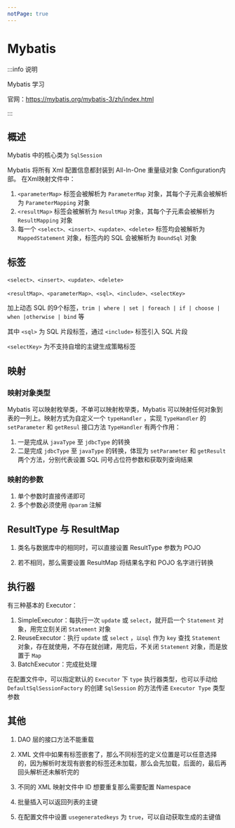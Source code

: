 ```yaml
---
notPage: true
---
```


# Mybatis

:::info 说明

Mybatis 学习

官网：https://mybatis.org/mybatis-3/zh/index.html

:::



## 概述

Mybatis 中的核心类为 `SqlSession`

Mybatis 将所有 Xml 配置信息都封装到 All-ln-One 重量级对象 Configuration内部。
在Xml映射文件中：

1. `<parameterMap>` 标签会被解析为 `ParameterMap` 对象，其每个子元素会被解析为 `ParameterMapping` 对象
2. `<resultMap>` 标签会被解析为 `ResultMap` 对象，其每个子元素会被解析为 `ResultMapping` 对象
3. 每一个 `<select>、<insert>、<update>、<delete>` 标签均会被解析为 `MappedStatement` 对象，标签内的 SQL 会被解析为 `BoundSql` 对象





## 标签

`<select>、<insert>、<update>、<delete>`

`<resultMap>、<parameterMap>、<sql>、<include>、<selectKey>`

加上动态 SQL 的9个标签，`trim | where | set | foreach | if | choose | when |otherwise | bind` 等

其中 `<sql>` 为 SQL 片段标签，通过 `<include>` 标签引入 SQL 片段

`<selectKey>` 为不支持自增的主键生成策略标签





## 映射

### 映射对象类型

Mybatis 可以映射枚举类，不单可以映射枚举类，Mybatis 可以映射任何对象到表的一列上。映射方式为自定义一个 `typeHandler` ，实现 `TypeHandler` 的`setParameter` 和 `getResul` 接口方法
`TypeHandler` 有两个作用：

1. 一是完成从 `javaType` 至 `jdbcType` 的转换
2. 二是完成 `jdbcType` 至 `javaType` 的转换，体现为 `setParameter` 和 `getResult` 两个方法，分别代表设置 SQL 问号占位符参数和获取列查询结果



### 映射的参数

1. 单个参数时直接传递即可
2. 多个参数必须使用 `@param` 注解



## ResultType 与 ResultMap

1. 类名与数据库中的相同时，可以直接设置 ResultType 参数为 POJO

2. 若不相同，那么需要设置 ResultMap 将结果名字和 POJO 名字进行转换





## 执行器

有三种基本的 Executor：

1. SimpleExecutor：每执行一次 `update` 或 `select`，就开启一个 `Statement` 对象，用完立刻关闭 `Statement` 对象
2. ReuseExecutor：执行 `update` 或 `select` ，`以sql` 作为 `key` 查找 `Statement `对象，存在就使用，不存在就创建，用完后，不关闭 `Statement` 对象，而是放置于 `Map`
3. BatchExecutor：完成批处理

在配置文件中，可以指定默认的 `Executor` 下 `type` 执行器类型，也可以手动给 `DefaultSqlSessionFactory` 的创建 `SqlSession` 的方法传递 `Executor Type` 类型参数





## 其他

1. DAO 层的接口方法不能重载

2. XML 文件中如果有标签嵌套了，那么不同标签的定义位置是可以任意选择的，因为解析时发现有嵌套的标签还未加载，那么会先加载，后面的，最后再回头解析还未解析完的

3. 不同的 XML 映射文件中 ID 想要重复那么需要配置 Namespace
4. 批量插入可以返回列表的主键
5. 在配置文件中设置 `usegeneratedkeys` 为 `true`，可以自动获取生成的主键值





